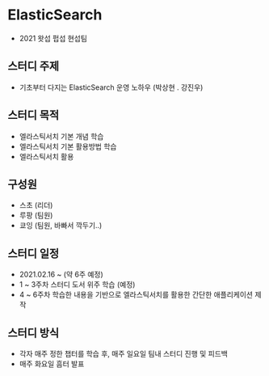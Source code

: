 # ElasticSearch
- 2021 왓섭 펍섭 현섭팀 

## 스터디 주제
- 기초부터 다지는 ElasticSearch 운영 노하우 (박상현 . 강진우)

## 스터디 목적
- 엘라스틱서치 기본 개념 학습
- 엘라스틱서치 기본 활용방법 학습
- 엘라스틱서치 활용

## 구성원
- 스초 (리더)
- 루팡 (팀원)
- 쿄잉 (팀원, 바빠서 깍두기..)

## 스터디 일정
- 2021.02.16 ~ (약 6주 예정)
- 1 ~ 3주차 스터디 도서 위주 학습 (예정)
- 4 ~ 6주차 학습한 내용을 기반으로 엘라스틱서치를 활용한 간단한 애플리케이션 제작 

## 스터디 방식
- 각자 매주 정한 챕터를 학습 후, 매주 일요일 팀내 스터디 진행 및 피드백
- 매주 화요일 흠터 발표

